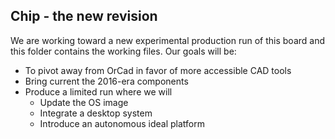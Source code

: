 ## Chip - the new revision

We are working toward a new experimental production run of this board and this folder contains the working files. Our goals will be:

* To pivot away from OrCad in favor of more accessible CAD tools
* Bring current the 2016-era components
* Produce a limited run where we will
    - Update the OS image
    - Integrate a desktop system
    - Introduce an autonomous ideal platform